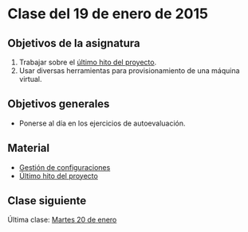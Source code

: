 Clase del 19 de enero de 2015
========================================

Objetivos de la asignatura
---------------------------

1. Trabajar sobre el [último hito del proyecto](http://jj.github.io/IV/documentos/practicas/4.Aplicaciones).
2. Usar diversas herramientas para provisionamiento de una máquina virtual.

Objetivos generales
----

* Ponerse al día en los ejercicios de autoevaluación. 

Material
--------

* [Gestión de configuraciones](http://jj.github.io/IV/documentos/temas/Gestion_de_configuraciones)
* [Último hito del proyecto](http://jj.github.io/IV/documentos/practicas/4.Aplicaciones)


Clase siguiente
---

Última clase: [Martes 20 de enero](29.md)
